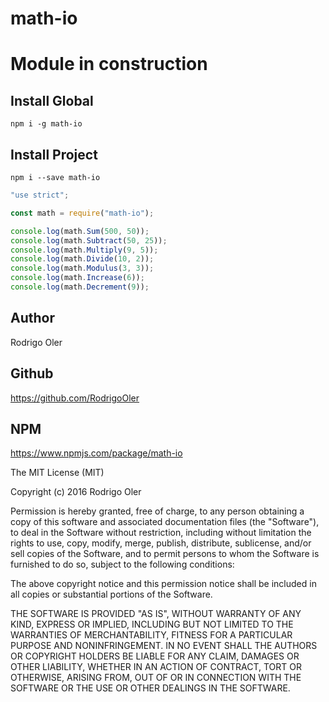 # math-io

# Module in construction

## Install Global
```shell
npm i -g math-io
```

## Install Project
```shell
npm i --save math-io
```

```js
"use strict";

const math = require("math-io");

console.log(math.Sum(500, 50));
console.log(math.Subtract(50, 25));
console.log(math.Multiply(9, 5));
console.log(math.Divide(10, 2));
console.log(math.Modulus(3, 3));
console.log(math.Increase(6));
console.log(math.Decrement(9));
```

## Author
Rodrigo Oler

## Github
https://github.com/RodrigoOler

## NPM
https://www.npmjs.com/package/math-io


The MIT License (MIT)

Copyright (c) 2016 Rodrigo Oler

Permission is hereby granted, free of charge, to any person obtaining a copy
of this software and associated documentation files (the "Software"), to deal
in the Software without restriction, including without limitation the rights
to use, copy, modify, merge, publish, distribute, sublicense, and/or sell
copies of the Software, and to permit persons to whom the Software is
furnished to do so, subject to the following conditions:

The above copyright notice and this permission notice shall be included in all
copies or substantial portions of the Software.

THE SOFTWARE IS PROVIDED "AS IS", WITHOUT WARRANTY OF ANY KIND, EXPRESS OR
IMPLIED, INCLUDING BUT NOT LIMITED TO THE WARRANTIES OF MERCHANTABILITY,
FITNESS FOR A PARTICULAR PURPOSE AND NONINFRINGEMENT. IN NO EVENT SHALL THE
AUTHORS OR COPYRIGHT HOLDERS BE LIABLE FOR ANY CLAIM, DAMAGES OR OTHER
LIABILITY, WHETHER IN AN ACTION OF CONTRACT, TORT OR OTHERWISE, ARISING FROM,
OUT OF OR IN CONNECTION WITH THE SOFTWARE OR THE USE OR OTHER DEALINGS IN THE
SOFTWARE.
